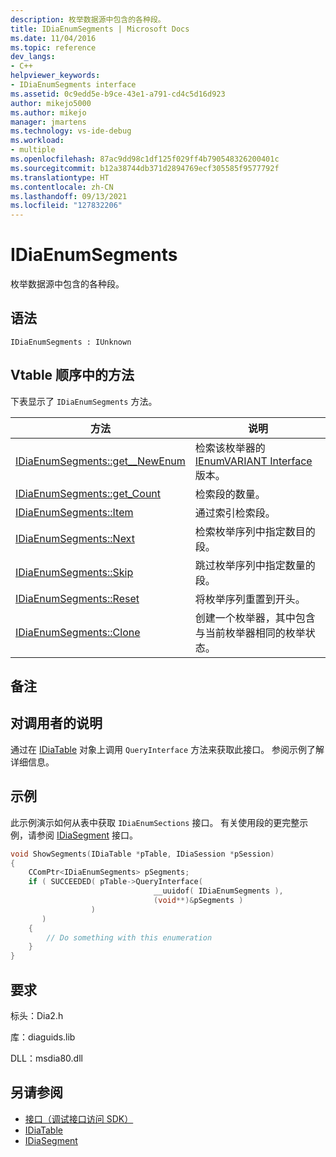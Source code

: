 ```yaml
---
description: 枚举数据源中包含的各种段。
title: IDiaEnumSegments | Microsoft Docs
ms.date: 11/04/2016
ms.topic: reference
dev_langs:
- C++
helpviewer_keywords:
- IDiaEnumSegments interface
ms.assetid: 0c9edd5e-b9ce-43e1-a791-cd4c5d16d923
author: mikejo5000
ms.author: mikejo
manager: jmartens
ms.technology: vs-ide-debug
ms.workload:
- multiple
ms.openlocfilehash: 87ac9dd98c1df125f029ff4b790548326200401c
ms.sourcegitcommit: b12a38744db371d2894769ecf305585f9577792f
ms.translationtype: HT
ms.contentlocale: zh-CN
ms.lasthandoff: 09/13/2021
ms.locfileid: "127832206"
---
```

# <a name="idiaenumsegments"></a>IDiaEnumSegments
枚举数据源中包含的各种段。

## <a name="syntax"></a>语法

```
IDiaEnumSegments : IUnknown
```

## <a name="methods-in-vtable-order"></a>Vtable 顺序中的方法
下表显示了 `IDiaEnumSegments` 方法。

|方法|说明|
|------------|-----------------|
|[IDiaEnumSegments::get__NewEnum](../../debugger/debug-interface-access/idiaenumsegments-get-newenum.md)|检索该枚举器的 [IEnumVARIANT Interface](/previous-versions/windows/desktop/api/oaidl/nn-oaidl-ienumvariant) 版本。|
|[IDiaEnumSegments::get_Count](../../debugger/debug-interface-access/idiaenumsegments-get-count.md)|检索段的数量。|
|[IDiaEnumSegments::Item](../../debugger/debug-interface-access/idiaenumsegments-item.md)|通过索引检索段。|
|[IDiaEnumSegments::Next](../../debugger/debug-interface-access/idiaenumsegments-next.md)|检索枚举序列中指定数目的段。|
|[IDiaEnumSegments::Skip](../../debugger/debug-interface-access/idiaenumsegments-skip.md)|跳过枚举序列中指定数量的段。|
|[IDiaEnumSegments::Reset](../../debugger/debug-interface-access/idiaenumsegments-reset.md)|将枚举序列重置到开头。|
|[IDiaEnumSegments::Clone](../../debugger/debug-interface-access/idiaenumsegments-clone.md)|创建一个枚举器，其中包含与当前枚举器相同的枚举状态。|

## <a name="remarks"></a>备注

## <a name="notes-for-callers"></a>对调用者的说明
通过在 [IDiaTable](../../debugger/debug-interface-access/idiatable.md) 对象上调用 `QueryInterface` 方法来获取此接口。 参阅示例了解详细信息。

## <a name="example"></a>示例
此示例演示如何从表中获取 `IDiaEnumSections` 接口。 有关使用段的更完整示例，请参阅 [IDiaSegment](../../debugger/debug-interface-access/idiasegment.md) 接口。

```C++
void ShowSegments(IDiaTable *pTable, IDiaSession *pSession)
{
    CComPtr<IDiaEnumSegments> pSegments;
    if ( SUCCEEDED( pTable->QueryInterface(
                                __uuidof( IDiaEnumSegments ),
                                (void**)&pSegments )
                  )
       )
    {
        // Do something with this enumeration
    }
}
```

## <a name="requirements"></a>要求
标头：Dia2.h

库：diaguids.lib

DLL：msdia80.dll

## <a name="see-also"></a>另请参阅
- [接口（调试接口访问 SDK）](../../debugger/debug-interface-access/interfaces-debug-interface-access-sdk.md)
- [IDiaTable](../../debugger/debug-interface-access/idiatable.md)
- [IDiaSegment](../../debugger/debug-interface-access/idiasegment.md)
